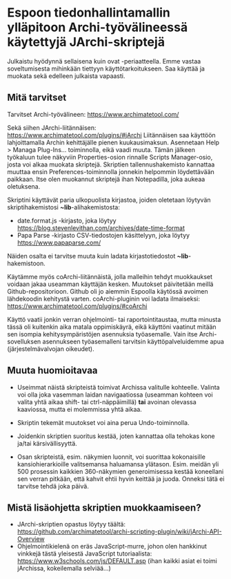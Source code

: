 # Espoon tiedonhallintamallin ylläpitoon Archi-työvälineessä käytettyjä JArchi-skriptejä

Julkaistu hyödynnä sellaisena kuin ovat -periaatteella. Emme vastaa soveltumisesta mihinkään 
tiettyyn käyttötarkoitukseen. Saa käyttää ja muokata sekä edelleen julkaista vapaasti.

## Mitä tarvitset

Tarvitset Archi-työvälineen: https://www.archimatetool.com/

Sekä siihen JArchi-liitännäisen: https://www.archimatetool.com/plugins/#jArchi
Liitännäisen saa käyttöön lahjoittamalla Archin kehittäjälle pienen kuukausimaksun. 
Asennetaan Help > Managa Plug-Ins... toiminnolla, eikä vaadi muuta.
Tämän jälkeen työkaluun tulee näkyviin Properties-osion rinnalle Scripts Manager-osio,
josta voi alkaa muokata skriptejä. Skriptien tallennushakemisto kannattaa muuttaa ensin
Preferences-toiminnolla jonnekin helpommin löydettävään paikkaan. Itse olen muokannut
skriptejä ihan Notepadilla, joka aukeaa oletuksena.

Skriptini käyttävät paria ulkopuolista kirjastoa, joiden oletetaan löytyvän skriptihakemistosi
**~lib**-alihakemistosta:

* date.format.js -kirjasto, joka löytyy https://blog.stevenlevithan.com/archives/date-time-format
* Papa Parse -kirjasto CSV-tiedostojen käsittelyyn, joka löytyy https://www.papaparse.com/

Näiden osalta ei tarvitse muuta kuin ladata kirjastotiedostot **~lib**-hakemistoon.

Käytämme myös coArchi-liitännäistä, jolla malleihin tehdyt muokkaukset voidaan jakaa useamman
käyttäjän kesken. Muutokset päivitetään meillä Github-repositorioon. Github oli jo aiemmin
Espoolla käytössä avoimen lähdekoodin kehitystä varten. coArchi-pluginin voi ladata ilmaiseksi:
https://www.archimatetool.com/plugins/#coArchi

Käyttö vaatii jonkin verran ohjelmointi- tai raportointitaustaa, mutta minusta tässä oli kuitenkin aika 
matala oppimiskäyrä, eikä käyttöni vaatinut mitään sen isompia kehitysympäristöjen asennuksia työasemalle.
Vain itse Archi-sovelluksen asennukseen työasemalleni tarvitsin käyttöpalveluidemme apua 
(järjestelmävalvojan oikeudet).

## Muuta huomioitavaa

- Useimmat näistä skripteistä toimivat Archissa valitulle kohteelle. Valinta voi olla joka vasemman laidan 
navigaatiossa (useamman kohteen voi valita yhtä aikaa shift- tai ctrl-näppäimillä) **tai** avoinan 
olevassa kaaviossa, mutta ei molemmissa yhtä aikaa.

- Skriptin tekemät muutokset voi aina perua Undo-toiminnolla.

- Joidenkin skriptien suoritus kestää, joten kannattaa olla tehokas kone ja/tai kärsivällisyyttä.

- Osan skripteistä, esim. näkymien luonnit, voi suorittaa kokonaisille kansiohierarkioille 
valitsemansa haluamansa ylätason. Esim. meidän yli 500 prosessin kaikkien 360-näkymien generoimisessa 
kestää koneellani sen verran pitkään, että kahvit ehtii hyvin keittää ja juoda. Onneksi tätä ei 
tarvitse tehdä joka päivä.

## Mistä lisäohjetta skriptien muokkaamiseen?

- JArchi-skriptien opastus löytyy täältä: https://github.com/archimatetool/archi-scripting-plugin/wiki/jArchi-API-Overview
- Ohjelmointikielenä on eräs JavaScript-murre, johon olen hankkinut vinkkejä tästä yleisestä JavaScript tutoriaalista:
https://www.w3schools.com/js/DEFAULT.asp (ihan kaikki asiat ei toimi jArchissa, kokeilemalla selviää...)




